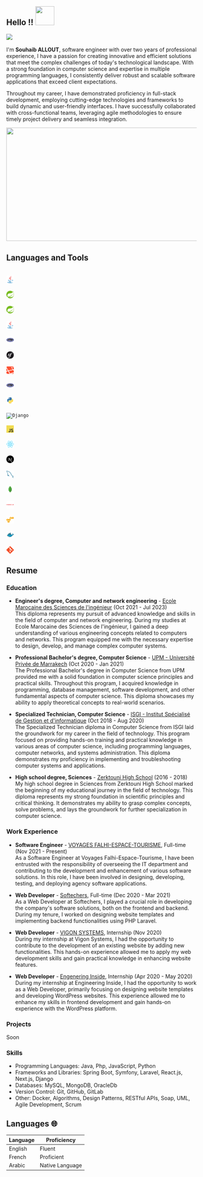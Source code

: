 ## Hello !! <img src="https://raw.githubusercontent.com/MartinHeinz/MartinHeinz/master/wave.gif" height="50px" width="50px">
![](https://visitor-badge.laobi.icu/badge?page_id=Ssouh)

I'm **Souhaib ALLOUT**,  software engineer with over two years of professional experience, I have a passion for creating innovative and efficient solutions that meet the complex challenges of today's technological landscape. With a strong foundation in computer science and expertise in multiple programming languages, I consistently deliver robust and scalable software applications that exceed client expectations.

Throughout my career, I have demonstrated proficiency in full-stack development, employing cutting-edge technologies and frameworks to build dynamic and user-friendly interfaces. I have successfully collaborated with cross-functional teams, leveraging agile methodologies to ensure timely project delivery and seamless integration.


<p align="center" >
  <img src="https://images.squarespace-cdn.com/content/v1/580fa9f7e58c62cb7501937b/1496358009519-3OOP60SU1L9CWOXN544R/ke17ZwdGBToddI8pDm48kJRqFJ19D4P4EwsC9z3fiewUqsxRUqqbr1mOJYKfIPR7LoDQ9mXPOjoJoqy81S2I8N_N4V1vUb5AoIIIbLZhVYy7Mythp_T-mtop-vrsUOmeInPi9iDjx9w8K4ZfjXt2dn3So03l79BKEoq-AWKelKdncgyogL09V32_rYUHj6maCjLISwBs8eEdxAxTptZAUg/bedroom.gif?format=2500w" width="600" height="300">
</p>

## Languages and Tools 

<code> <img src="https://raw.githubusercontent.com/devicons/devicon/master/icons/java/java-original.svg" alt="Java" width="20" height="20" /> </code>
<code> <img src="https://raw.githubusercontent.com/devicons/devicon/master/icons/spring/spring-original.svg" alt="Spring Boot" width="20" height="20" /> </code>
<code> <img src="https://raw.githubusercontent.com/devicons/devicon/master/icons/spring/spring-original.svg" alt="Spring Cloud" width="20" height="20" /> </code>
<code> <img src="https://raw.githubusercontent.com/devicons/devicon/master/icons/java/java-original.svg" alt="AssertJ" width="20" height="20" /> </code>
<code> <img src="https://raw.githubusercontent.com/devicons/devicon/master/icons/php/php-original.svg" alt="PHP" width="20" height="20" /> </code>
<code> <img src="https://raw.githubusercontent.com/devicons/devicon/master/icons/symfony/symfony-original.svg" alt="Symfony" width="20" height="20" /> </code>
<code> <img src="https://raw.githubusercontent.com/devicons/devicon/master/icons/laravel/laravel-plain.svg" alt="Laravel" width="20" height="20" /> </code>
<code> <img src="https://raw.githubusercontent.com/devicons/devicon/master/icons/php/php-original.svg" alt="PHPUnit" width="20" height="20" /> </code>
<code> <img src="https://raw.githubusercontent.com/devicons/devicon/master/icons/python/python-original.svg" alt="Python" width="20" height="20" /> </code>
<code> <img src="https://raw.githubusercontent.com/devicons/devicon/master/icons/django/django.svg" alt="Django" width="20" height="20" /> </code>
<code> <img src="https://raw.githubusercontent.com/devicons/devicon/master/icons/javascript/javascript-original.svg" alt="JavaScript" width="20" height="20" /> </code>
<code> <img src="https://raw.githubusercontent.com/devicons/devicon/master/icons/react/react-original.svg" alt="React.js" width="20" height="20" /> </code>
<code> <img src="https://raw.githubusercontent.com/devicons/devicon/master/icons/nextjs/nextjs-original.svg" alt="Next.js" width="20" height="20" /> </code>
<code> <img src="https://raw.githubusercontent.com/devicons/devicon/master/icons/mysql/mysql-original.svg" alt="MySQL" width="20" height="20" /> </code>
<code> <img src="https://raw.githubusercontent.com/devicons/devicon/master/icons/mongodb/mongodb-original.svg" alt="MongoDB" width="20" height="20" /> </code>
<code> <img src="https://raw.githubusercontent.com/devicons/devicon/master/icons/oracle/oracle-original.svg" alt="Oracle Database" width="20" height="20" /> </code>
<code> <img src="https://raw.githubusercontent.com/devicons/devicon/master/icons/amazonwebservices/amazonwebservices-original.svg" alt="Amazon Web Services" width="20" height="20" /> </code>
<code> <img src="https://raw.githubusercontent.com/devicons/devicon/master/icons/docker/docker-original.svg" alt="Docker" width="20" height="20" /> </code>
<code> <img src="https://raw.githubusercontent.com/devicons/devicon/master/icons/git/git-original.svg" alt="Git" width="20" height="20" /> </code>



## Resume

### Education
- **Engineer's degree, Computer and network engineering** - [Ecole Marocaine des Sciences de l'ingénieur](https://www.emsi.ma) (Oct 2021 - Jul 2023)\
  This diploma represents my pursuit of advanced knowledge and skills in the field of computer and network engineering. During my studies at Ecole Marocaine des Sciences de l'ingénieur, I gained a deep understanding of various engineering concepts related to computers and networks. This program equipped me with the necessary expertise to design, develop, and manage complex computer systems.

- **Professional Bachelor's degree, Computer Science** - [UPM - Université Privée de Marrakech](http://upm.ac.ma) (Oct 2020 - Jan 2021)\
  The Professional Bachelor's degree in Computer Science from UPM provided me with a solid foundation in computer science principles and practical skills. Throughout this program, I acquired knowledge in programming, database management, software development, and other fundamental aspects of computer science. This diploma showcases my ability to apply theoretical concepts to real-world scenarios.

- **Specialized Technician, Computer Science** - [ISGI - Institut Spécialisé de Gestion et d'informatique](https://www.ofppt.ma) (Oct 2018 - Aug 2020)\
  The Specialized Technician diploma in Computer Science from ISGI laid the groundwork for my career in the field of technology. This program focused on providing hands-on training and practical knowledge in various areas of computer science, including programming languages, computer networks, and systems administration. This diploma demonstrates my proficiency in implementing and troubleshooting computer systems and applications.

- **High school degree, Sciences** - [Zerktouni High School](https://www.google.com/search?client=opera-gx&q=zerktouni+marrakech&sourceid=opera&ie=UTF-8&oe=UTF-8) (2016 - 2018)\
  My high school degree in Sciences from Zerktouni High School marked the beginning of my educational journey in the field of technology. This diploma represents my strong foundation in scientific principles and critical thinking. It demonstrates my ability to grasp complex concepts, solve problems, and lays the groundwork for further specialization in computer science.

### Work Experience
- **Software Engineer** - [VOYAGES FALHI-ESPACE-TOURISME](link), Full-time (Nov 2021 - Present)\
  As a Software Engineer at Voyages Falhi-Espace-Tourisme, I have been entrusted with the responsibility of overseeing the IT department and contributing to the development and enhancement of various software solutions. In this role, I have been involved in designing, developing, testing, and deploying agency software applications.

- **Web Developer** - [Softechers](link), Full-time (Dec 2020 - Mar 2021)\
  As a Web Developer at Softechers, I played a crucial role in developing the company's software solutions, both on the frontend and backend. During my tenure, I worked on designing website templates and implementing backend functionalities using PHP Laravel.

- **Web Developer** - [VIGON SYSTEMS](link), Internship (Nov 2020)\
  During my internship at Vigon Systems, I had the opportunity to contribute to the development of an existing website by adding new functionalities. This hands-on experience allowed me to apply my web development skills and gain practical knowledge in enhancing website features.

- **Web Developer** - [Engenering Inside](link), Internship (Apr 2020 - May 2020)\
  During my internship at Engineering Inside, I had the opportunity to work as a Web Developer, primarily focusing on designing website templates and developing WordPress websites. This experience allowed me to enhance my skills in frontend development and gain hands-on experience with the WordPress platform.


### Projects
Soon

### Skills
- Programming Languages: Java, Php, JavaScript, Python
- Frameworks and Libraries: Spring Boot, Symfony, Laravel, React.js, Next.js, Django
- Databases: MySQL, MongoDB, OracleDb
- Version Control: Git, GitHub, GitLab
- Other: Docker, Algorithms, Design Patterns, RESTful APIs, Soap, UML, Agile Development, Scrum



## Languages 🌐
| Language | Proficiency    |
|----------|----------------|
| English  | Fluent         |
| French   | Proficient     |
| Arabic   | Native Language|

